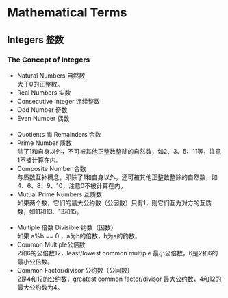 # Mathematical Terms
## Integers 整数
### The Concept of Integers
* Natural Numbers 自然数</br>
大于0的正整数。 </br>
* Real Numbers 实数
* Consecutive Integer 连续整数
* Odd Number 奇数 </br>
* Even Number 偶数</br>
&nbsp;
* Quotients 商 Remainders 余数
* Prime Number 质数 </br>
除了1和自身以外，不可被其他正整数整除的自然数，如2、3、5、11等，注意1不被计算在内。</br>
* Composite Number 合数 </br>
与质数互补概念，即除了1和自身以外，还可被其他正整数整除的自然数，如4、6、8、9、10，注意0不被计算在内。</br>
* Mutual Prime Numbers 互质数</br>
如果两个数，它们的最大公约数（公因数）只有1，则它们互为对方的互质数，如11和13、13和15。</br>
&nbsp;
* Multiple 倍数 Divisible 约数（因数）</br>
如果 a%b == 0 ，a为b的倍数，b为a的约数。
* Common Multiple公倍数 </br>
2和6的公倍数12，least/lowest common multiple 最小公倍数，6是2和6的最小公倍数。
* Common Factor/divisor 公约数（公因数）</br>
2是4和12的公约数，greatest common factor/divisor 最大公约数，4和12的最大公约数为4。</br>
&nbsp;
